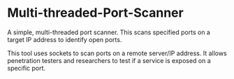 # Multi-threaded-Port-Scanner
A simple, multi-threaded port scanner. This scans specified ports on a target IP address to identify open ports.

This tool uses sockets to scan ports on a remote server/IP address. It allows penetration testers and researchers to test if a service is exposed on a specific port.
